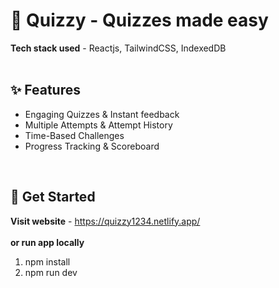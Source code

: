 <h1>📖 Quizzy - Quizzes made easy</h1>

**Tech stack used** - Reactjs, TailwindCSS, IndexedDB
<br><br>

<h2>✨ Features</h2>
<ul>
  <li>Engaging Quizzes & Instant feedback</li>
  <li>Multiple Attempts & Attempt History</li>
  <li>Time-Based Challenges</li>
  <li>Progress Tracking & Scoreboard</li>
</ul>
<br>

<h2>🚀 Get Started</h2>

**Visit website** - https://quizzy1234.netlify.app/<br><br>
**or run app locally**<br>
1. npm install<br>
2. npm run dev
